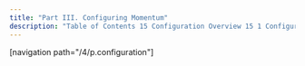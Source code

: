 ```yaml
---
title: "Part III. Configuring Momentum"
description: "Table of Contents 15 Configuration Overview 15 1 Configuration Files 15 2 Configuration Options 15 3 Configuration Scopes and Fallback 15 4 Listeners 15 5 Modules 15 6 ecelerity conf File 16 Cluster specific Configuration 16 1 Cluster specific Configuration Files 16 2 eccluster conf File 16 3 ecelerity cluster..."
---
```


[navigation path="/4/p.configuration"]